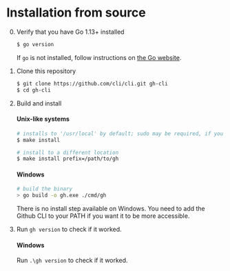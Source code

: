 # Installation from source

0. Verify that you have Go 1.13+ installed

   ```sh
   $ go version
   ```

   If `go` is not installed, follow instructions on [the Go website](https://golang.org/doc/install).

1. Clone this repository

   ```sh
   $ git clone https://github.com/cli/cli.git gh-cli
   $ cd gh-cli
   ```

2. Build and install

   #### Unix-like systems
   ```sh
   # installs to '/usr/local' by default; sudo may be required, if you don't have sudo privilages, consider installing to a diffrent location and then adding the location to your PATH.
   $ make install
   
   # install to a different location
   $ make install prefix=/path/to/gh
   ```

   #### Windows 
   ```sh
   # build the binary
   > go build -o gh.exe ./cmd/gh
   ```
   There is no install step available on Windows. You need to add the Github CLI to your PATH if you want it to be more accessible.

3. Run `gh version` to check if it worked.

   #### Windows
   Run `.\gh version` to check if it worked.
